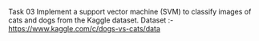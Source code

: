 Task 03
Implement a support vector machine (SVM) to classify images of cats and dogs from the Kaggle dataset.
Dataset :- https://www.kaggle.com/c/dogs-vs-cats/data
